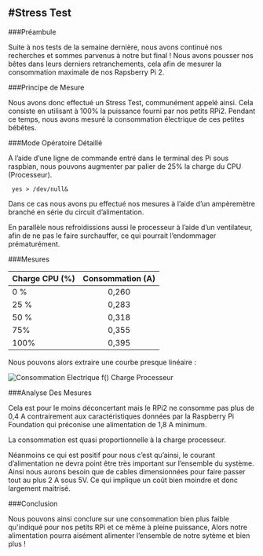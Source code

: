 #Stress Test
---
###Préambule

Suite à nos tests de la semaine dernière, nous avons continué nos recherches et sommes parvenus à notre but final ! Nous avons pousser nos bêtes dans leurs derniers retranchements, cela afin de mesurer la consommation maximale de nos Rapsberry Pi 2.

###Principe de Mesure 

Nous avons donc effectué un Stress Test, communément appelé ainsi. Cela consiste en utilisant à 100% la puissance fourni par nos petits RPi2. Pendant ce temps, nous avons mesuré la consommation électrique de ces petites bébêtes.

###Mode Opératoire Détaillé

A l’aide d’une ligne de commande entré dans le terminal des Pi sous raspbian, nous pouvons augmenter par palier de 25% la charge du CPU (Processeur). 

	 yes > /dev/null&

Dans ce cas nous avons pu effectué nos mesures à l’aide d’un ampèremètre branché en série du circuit d’alimentation.
En parallèle nous refroidissions aussi le processeur à l’aide d’un ventilateur, afin de ne pas le faire surchauffer, ce qui pourrait l’endommager prématurément.

###Mesures

| Charge CPU (%) | Consommation (A) | 
| :-----------   | :--------------: | 
| 0 %   		    |	     0,260      |
| 25 %           |       0,283      | 
| 50 %           |       0,318      | 
| 75%            |       0,355      |
| 100%           |       0,395      |


Nous pouvons alors extraire une courbe presque linéaire :




![Consommation Electrique f() Charge Processeur](http://imagizer.imageshack.us/v2/440x320q90/923/ISoakE.png)

###Analyse Des Mesures

Cela est pour le moins déconcertant mais le RPi2 ne consomme pas plus de 0,4 A contrairement aux caractéristiques données par la Raspberry Pi Foundation qui préconise une alimentation de 1,8 A minimum.

La consommation est quasi proportionnelle à la charge processeur.
Néanmoins ce qui est positif pour nous c’est qu’ainsi, le courant d’alimentation ne devra point être très important sur l’ensemble du système. Ainsi nous aurons besoin que de cables dimensionnées pour faire passer tout au plus 2 A sous 5V. Ce qui implique un coût bien moindre et donc largement maitrisé.

###Conclusion

Nous pouvons ainsi conclure sur une consommation bien plus faible qu'indiqué pour nos petits RPi et ce même à pleine puissance, Alors notre alimentation pourra aisément alimenter l’ensemble de notre sytème et bien plus !

